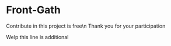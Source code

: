 # Front-Gath
Contribute in this project is free\n
Thank you for your participation

Welp this line is additional
